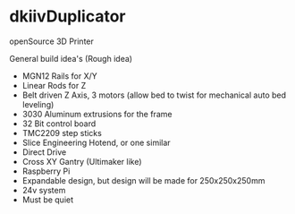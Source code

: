 # dkiivDuplicator
openSource 3D Printer

General build idea's (Rough idea)
- MGN12 Rails for X/Y
- Linear Rods for Z
- Belt driven Z Axis, 3 motors (allow bed to twist for mechanical auto bed leveling)
- 3030 Aluminum extrusions for the frame
- 32 Bit control board
- TMC2209 step sticks
- Slice Engineering Hotend, or one similar
- Direct Drive
- Cross XY Gantry (Ultimaker like)
- Raspberry Pi
- Expandable design, but design will be made for 250x250x250mm
- 24v system
- Must be quiet